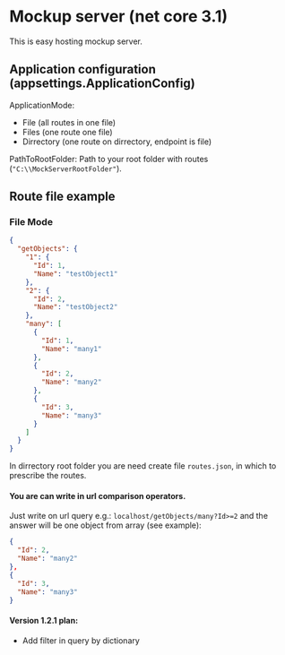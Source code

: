 # Mockup server (net core 3.1)

This is easy hosting mockup server.

## Application configuration (appsettings.ApplicationConfig)
ApplicationMode: 
- File (all routes in one file)
- Files (one route one file)
- Dirrectory (one route on dirrectory, endpoint is file)

PathToRootFolder: Path to your root folder with routes (```"C:\\MockServerRootFolder"```).

## Route file example
### File Mode
``` JSON
{
  "getObjects": {
    "1": {
      "Id": 1,
      "Name": "testObject1"
    },
    "2": {
      "Id": 2,
      "Name": "testObject2"
    },
    "many": [
      {
        "Id": 1,
        "Name": "many1"
      },
      {
        "Id": 2,
        "Name": "many2"
      },
      {
        "Id": 3,
        "Name": "many3"
      }
    ]
  }
}
```
In dirrectory root folder you are need create file ```routes.json```, in which to prescribe the routes.

#### You are can write in url comparison operators. 
Just write on url query e.g.: ```localhost/getObjects/many?Id>=2``` and the answer will be one object from array (see example): 
``` JSON
{
  "Id": 2,
  "Name": "many2"
},
{
  "Id": 3,
  "Name": "many3"
}
```

#### Version 1.2.1 plan:
- Add filter in query by dictionary
